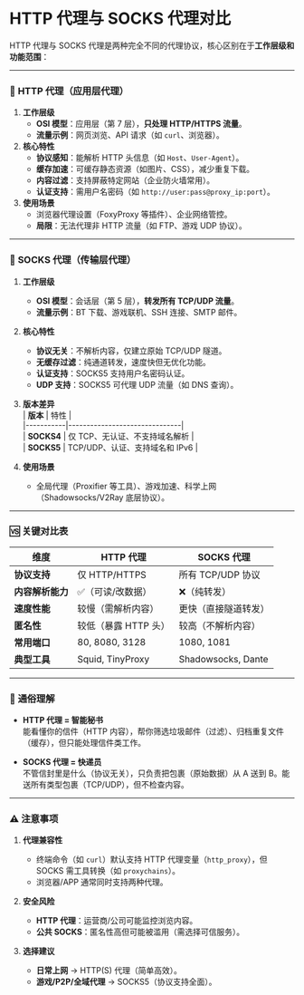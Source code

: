 # HTTP 代理与 SOCKS 代理对比

HTTP 代理与 SOCKS 代理是两种完全不同的代理协议，核心区别在于**工作层级和功能范围**：

---

### 🔧 **HTTP 代理（应用层代理）**
1. **工作层级**  
   - **OSI 模型**：应用层（第 7 层），**只处理 HTTP/HTTPS 流量**。  
   - **流量示例**：网页浏览、API 请求（如 `curl`、浏览器）。
2. **核心特性**  
   - **协议感知**：能解析 HTTP 头信息（如 `Host`、`User-Agent`）。  
   - **缓存加速**：可缓存静态资源（如图片、CSS），减少重复下载。  
   - **内容过滤**：支持屏蔽特定网站（企业防火墙常用）。  
   - **认证支持**：需用户名密码（如 `http://user:pass@proxy_ip:port`）。
3. **使用场景**  
   - 浏览器代理设置（FoxyProxy 等插件）、企业网络管控。  
   - **局限**：无法代理非 HTTP 流量（如 FTP、游戏 UDP 协议）。

---

### 🧦 **SOCKS 代理（传输层代理）**
1. **工作层级**  
   - **OSI 模型**：会话层（第 5 层），**转发所有 TCP/UDP 流量**。  
   - **流量示例**：BT 下载、游戏联机、SSH 连接、SMTP 邮件。

2. **核心特性**  
   - **协议无关**：不解析内容，仅建立原始 TCP/UDP 隧道。  
   - **无缓存过滤**：纯通道转发，速度快但无优化功能。  
   - **认证支持**：SOCKS5 支持用户名密码认证。  
   - **UDP 支持**：SOCKS5 可代理 UDP 流量（如 DNS 查询）。

3. **版本差异**  
   | **版本**  | 特性                          |  
   |-----------|-------------------------------|  
   | **SOCKS4** | 仅 TCP、无认证、不支持域名解析 |  
   | **SOCKS5** | TCP/UDP、认证、支持域名和 IPv6 |  

4. **使用场景**  
   - 全局代理（Proxifier 等工具）、游戏加速、科学上网（Shadowsocks/V2Ray 底层协议）。

---

### 🆚 **关键对比表**
| **维度**          | **HTTP 代理**                     | **SOCKS 代理**                     |  
|--------------------|-----------------------------------|------------------------------------|  
| **协议支持**       | 仅 HTTP/HTTPS                    | 所有 TCP/UDP 协议                  |  
| **内容解析能力**   | ✅（可读/改数据）                 | ❌（纯转发）                        |  
| **速度性能**       | 较慢（需解析内容）                | 更快（直接隧道转发）                |  
| **匿名性**         | 较低（暴露 HTTP 头）              | 较高（不解析内容）                 |  
| **常用端口**       | 80, 8080, 3128                   | 1080, 1081                         |  
| **典型工具**       | Squid, TinyProxy                 | Shadowsocks, Dante                 |  

---

### 💎 **通俗理解**
- **HTTP 代理 = 智能秘书**  
  能看懂你的信件（HTTP 内容），帮你筛选垃圾邮件（过滤）、归档重复文件（缓存），但只能处理信件类工作。

- **SOCKS 代理 = 快递员**  
  不管信封里是什么（协议无关），只负责把包裹（原始数据）从 A 送到 B。能送所有类型包裹（TCP/UDP），但不检查内容。

---

### ⚠️ **注意事项**
1. **代理兼容性**  
   - 终端命令（如 `curl`）默认支持 HTTP 代理变量（`http_proxy`），但 SOCKS 需工具转换（如 `proxychains`）。  
   - 浏览器/APP 通常同时支持两种代理。

2. **安全风险**  
   - **HTTP 代理**：运营商/公司可能监控浏览内容。  
   - **公共 SOCKS**：匿名性高但可能被滥用（需选择可信服务）。

3. **选择建议**  
   - **日常上网** → HTTP(S) 代理（简单高效）。  
   - **游戏/P2P/全域代理** → SOCKS5（协议支持全面）。